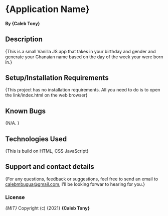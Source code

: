 # {Application Name}

#### By **{Caleb Tony}**

## Description

{This is a small Vanilla JS app that takes in your birthday and gender and generate your Ghanaian name based on the day of the week your were born in.}

## Setup/Installation Requirements

{This project has no installation requirements. All you need to do is to open the link/index.html on the web browser}

## Known Bugs

{N/A. }

## Technologies Used

{This is build on HTML, CSS JavaScript}

## Support and contact details

{For any questions, feedback or suggestions, feel free to send an email to calebmbugua@gmail.com, I'll be looking forwar to hearing for you.}

### License

_{MIT}_
Copyright (c) {2021} **{Caleb Tony}**
